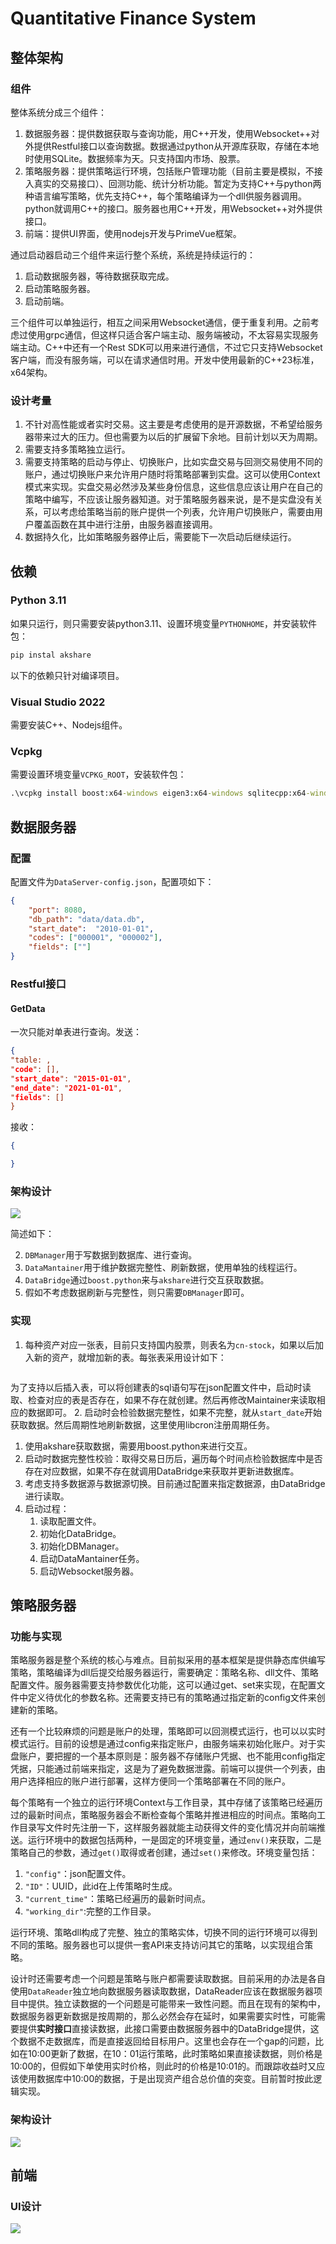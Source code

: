 # Quantitative Finance System
 
## 整体架构

### 组件
整体系统分成三个组件：

1. 数据服务器：提供数据获取与查询功能，用C\+\+开发，使用Websocket++对外提供Restful接口以查询数据。数据通过python从开源库获取，存储在本地时使用SQLite。数据频率为天。只支持国内市场、股票。
2. 策略服务器：提供策略运行环境，包括账户管理功能（目前主要是模拟，不接入真实的交易接口）、回测功能、统计分析功能。暂定为支持C\+\+与python两种语言编写策略，优先支持C\+\+，每个策略编译为一个dll供服务器调用。python就调用C++的接口。服务器也用C\+\+开发，用Websocket\+\+对外提供接口。
1. 前端：提供UI界面，使用nodejs开发与PrimeVue框架。

通过启动器启动三个组件来运行整个系统，系统是持续运行的：

1. 启动数据服务器，等待数据获取完成。
1. 启动策略服务器。
1. 启动前端。

三个组件可以单独运行，相互之间采用Websocket通信，便于重复利用。之前考虑过使用grpc通信，但这样只适合客户端主动、服务端被动，不太容易实现服务端主动。C\+\+中还有一个Rest SDK可以用来进行通信，不过它只支持Websocket客户端，而没有服务端，可以在请求通信时用。开发中使用最新的C\+\+23标准，x64架构。

### 设计考量

1. 不针对高性能或者实时交易。这主要是考虑使用的是开源数据，不希望给服务器带来过大的压力。但也需要为以后的扩展留下余地。目前计划以天为周期。
1. 需要支持多策略独立运行。
1. 需要支持策略的启动与停止、切换账户，比如实盘交易与回测交易使用不同的账户，通过切换账户来允许用户随时将策略部署到实盘。这可以使用Context模式来实现。实盘交易必然涉及某些身份信息，这些信息应该让用户在自己的策略中编写，不应该让服务器知道。对于策略服务器来说，是不是实盘没有关系，可以考虑给策略当前的账户提供一个列表，允许用户切换账户，需要由用户覆盖函数在其中进行注册，由服务器直接调用。
1. 数据持久化，比如策略服务器停止后，需要能下一次启动后继续运行。

## 依赖

### Python 3.11

如果只运行，则只需要安装python3.11、设置环境变量`PYTHONHOME`，并安装软件包：
```cmd
pip instal akshare
```
以下的依赖只针对编译项目。

### Visual Studio 2022

需要安装C++、Nodejs组件。

### Vcpkg

需要设置环境变量`VCPKG_ROOT`，安装软件包：

```cmd
.\vcpkg install boost:x64-windows eigen3:x64-windows sqlitecpp:x64-windows cpprestsdk:x64-windows fmt:x64-windows websocketpp:x64-windows spdlog:x64-windows
```


## 数据服务器

### 配置

配置文件为`DataServer-config.json`，配置项如下：

```json
{
    "port": 8080,
    "db_path": "data/data.db",
    "start_date":  "2010-01-01",
    "codes": ["000001", "000002"],
    "fields": [""]
}
```

### Restful接口

#### GetData

一次只能对单表进行查询。发送：

```json
{
"table: ,
"code": [],
"start_date": "2015-01-01",
"end_date": "2021-01-01", 
"fields": []
}
```
接收：

```json
{

}

```


### 架构设计

![](https://github.com/kilasuelika/QuantitativeFinanceSystem/blob/main/Doc/DataServer.jpg)

简述如下：

2. `DBManager`用于写数据到数据库、进行查询。
1. `DataMantainer`用于维护数据完整性、刷新数据，使用单独的线程运行。
1. `DataBridge`通过`boost.python`来与`akshare`进行交互获取数据。
1. 假如不考虑数据刷新与完整性，则只需要`DBManager`即可。

### 实现

1. 每种资产对应一张表，目前只支持国内股票，则表名为`cn-stock`，如果以后加入新的资产，就增加新的表。每张表采用设计如下：
```sql

```
为了支持以后插入表，可以将创建表的sql语句写在json配置文件中，启动时读取、检查对应的表是否存在，如果不存在就创建。然后再修改Maintainer来读取相应的数据即可。
2. 启动时会检验数据完整性，如果不完整，就从`start_date`开始获取数据。然后周期性地刷新数据，这里使用libcron注册周期任务。
1. 使用akshare获取数据，需要用boost.python来进行交互。
1. 启动时数据完整性校验：取得交易日历后，遍历每个时间点检验数据库中是否存在对应数据，如果不存在就调用DataBridge来获取并更新进数据库。
1. 考虑支持多数据源与数据源切换。目前通过配置来指定数据源，由DataBridge进行读取。
1. 启动过程：
    1. 读取配置文件。
    1. 初始化DataBridge。
    1. 初始化DBManager。
    1. 启动DataMantainer任务。
    1. 启动Websocket服务器。

## 策略服务器

### 功能与实现

策略服务器是整个系统的核心与难点。目前拟采用的基本框架是提供静态库供编写策略，策略编译为dll后提交给服务器运行，需要确定：策略名称、dll文件、策略配置文件。服务器需要支持参数优化功能，这可以通过get、set来实现，在配置文件中定义待优化的参数名称。还需要支持已有的策略通过指定新的config文件来创建新的策略。

还有一个比较麻烦的问题是账户的处理，策略即可以回测模式运行，也可以以实时模式运行。目前的设想是通过config来指定账户，由服务端来初始化账户。对于实盘账户，要把握的一个基本原则是：服务器不存储账户凭据、也不能用config指定凭据，只能通过前端来指定，这是为了避免数据泄露。前端可以提供一个列表，由用户选择相应的账户进行部署，这样方便同一个策略部署在不同的账户。

每个策略有一个独立的运行环境Context与工作目录，其中存储了该策略已经遍历过的最新时间点，策略服务器会不断检查每个策略并推进相应的时间点。策略向工作目录写文件时先注册一下，这样服务器就能主动获得文件的变化情况并向前端推送。运行环境中的数据包括两种，一是固定的环境变量，通过`env()`来获取，二是策略自己的参数，通过`get()`取得或者创建，通过`set()`来修改。环境变量包括：

1. `"config"`：json配置文件。
2. `"ID"`：UUID，此id在上传策略时生成。
1. `"current_time"`：策略已经遍历的最新时间点。
1. `"working_dir"`:完整的工作目录。

运行环境、策略dll构成了完整、独立的策略实体，切换不同的运行环境可以得到不同的策略。服务器也可以提供一套API来支持访问其它的策略，以实现组合策略。

设计时还需要考虑一个问题是策略与账户都需要读取数据。目前采用的办法是各自使用`DataReader`独立地向数据服务器读取数据，DataReader应该在数据服务器项目中提供。独立读数据的一个问题是可能带来一致性问题。而且在现有的架构中，数据服务器更新数据是按周期的，那么必然会存在延时，如果需要实时性，可能需要提供**实时接口**直接读数据，此接口需要由数据服务器中的DataBridge提供，这个数据不走数据库，而是直接返回给目标用户。这里也会存在一个gap的问题，比如在10:00更新了数据，在10：01运行策略，此时策略如果直接读数据，则价格是10:00的，但假如下单使用实时价格，则此时的价格是10:01的。而跟踪收益时又应该使用数据库中10:00的数据，于是出现资产组合总价值的突变。目前暂时按此逻辑实现。


### 架构设计

![](https://github.com/kilasuelika/QuantitativeFinanceSystem/blob/main/Doc/StrategyServer.jpg)

## 前端

### UI设计

![](https://github.com/kilasuelika/QuantitativeFinanceSystem/blob/main/Doc/UI%20Design.jpg)